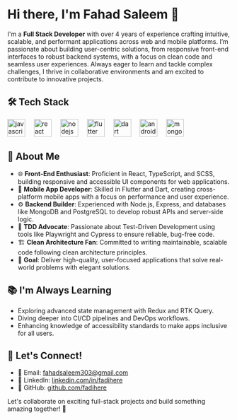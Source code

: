# Hi there, I'm Fahad Saleem 👋

I'm a **Full Stack Developer** with over 4 years of experience crafting intuitive, scalable, and performant applications across web and mobile platforms. I’m passionate about building user-centric solutions, from responsive front-end interfaces to robust backend systems, with a focus on clean code and seamless user experiences. Always eager to learn and tackle complex challenges, I thrive in collaborative environments and am excited to contribute to innovative projects.

## 🛠️ Tech Stack

<div align="left">
  <img src="https://cdn.jsdelivr.net/gh/devicons/devicon/icons/javascript/javascript-original.svg" height="40" alt="javascript logo" />
  <img width="12" />
  <img src="https://cdn.jsdelivr.net/gh/devicons/devicon/icons/react/react-original.svg" height="40" alt="react logo" />
  <img width="12" />
  <img src="https://cdn.jsdelivr.net/gh/devicons/devicon/icons/nodejs/nodejs-original.svg" height="40" alt="nodejs logo" />
  <img width="12" />
  <img src="https://cdn.jsdelivr.net/gh/devicons/devicon/icons/flutter/flutter-original.svg" height="40" alt="flutter logo" />
  <img width="12" />
  <img src="https://cdn.jsdelivr.net/gh/devicons/devicon/icons/dart/dart-original.svg" height="40" alt="dart logo" />
  <img width="12" />
  <img src="https://cdn.jsdelivr.net/gh/devicons/devicon/icons/android/android-plain.svg" height="40" alt="android logo" />
  <img width="12" />
  <img src="https://cdn.jsdelivr.net/gh/devicons/devicon/icons/mongodb/mongodb-original.svg" height="40" alt="mongodb logo" />
</div>

## 🚀 About Me

- 🌐 **Front-End Enthusiast**: Proficient in React, TypeScript, and SCSS, building responsive and accessible UI components for web applications.
- 📱 **Mobile App Developer**: Skilled in Flutter and Dart, creating cross-platform mobile apps with a focus on performance and user experience.
- ⚙️ **Backend Builder**: Experienced with Node.js, Express, and databases like MongoDB and PostgreSQL to develop robust APIs and server-side logic.
- 🧪 **TDD Advocate**: Passionate about Test-Driven Development using tools like Playwright and Cypress to ensure reliable, bug-free code.
- 🏗️ **Clean Architecture Fan**: Committed to writing maintainable, scalable code following clean architecture principles.
- 🌟 **Goal**: Deliver high-quality, user-focused applications that solve real-world problems with elegant solutions.

## 📚 I'm Always Learning

- Exploring advanced state management with Redux and RTK Query.
- Diving deeper into CI/CD pipelines and DevOps workflows.
- Enhancing knowledge of accessibility standards to make apps inclusive for all users.

## 📲 Let's Connect!

- 📧 Email: [fahadsaleem303@gmail.com](mailto:fahadsaleem303@gmail.com)
- 🔗 LinkedIn: [linkedin.com/in/fadihere](https://linkedin.com/in/fadihere)
- 🐙 GitHub: [github.com/fadihere](https://github.com/fadihere)

Let's collaborate on exciting full-stack projects and build something amazing together! 🚀

